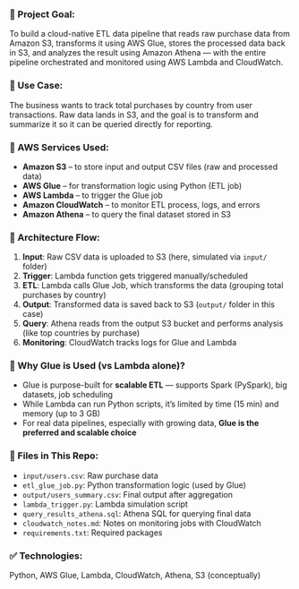 ### 📌 Project Goal:
To build a cloud-native ETL data pipeline that reads raw purchase data from Amazon S3, transforms it using AWS Glue, stores the processed data back in S3, and analyzes the result using Amazon Athena — with the entire pipeline orchestrated and monitored using AWS Lambda and CloudWatch.

### 🧪 Use Case:
The business wants to track total purchases by country from user transactions. Raw data lands in S3, and the goal is to transform and summarize it so it can be queried directly for reporting.

### 🚀 AWS Services Used:
- **Amazon S3** – to store input and output CSV files (raw and processed data)
- **AWS Glue** – for transformation logic using Python (ETL job)
- **AWS Lambda** – to trigger the Glue job
- **Amazon CloudWatch** – to monitor ETL process, logs, and errors
- **Amazon Athena** – to query the final dataset stored in S3

### 🧱 Architecture Flow:
1. **Input**: Raw CSV data is uploaded to S3 (here, simulated via `input/` folder)
2. **Trigger**: Lambda function gets triggered manually/scheduled
3. **ETL**: Lambda calls Glue Job, which transforms the data (grouping total purchases by country)
4. **Output**: Transformed data is saved back to S3 (`output/` folder in this case)
5. **Query**: Athena reads from the output S3 bucket and performs analysis (like top countries by purchase)
6. **Monitoring**: CloudWatch tracks logs for Glue and Lambda

### 🤔 Why Glue is Used (vs Lambda alone)?
- Glue is purpose-built for **scalable ETL** — supports Spark (PySpark), big datasets, job scheduling
- While Lambda can run Python scripts, it’s limited by time (15 min) and memory (up to 3 GB)
- For real data pipelines, especially with growing data, **Glue is the preferred and scalable choice**

### 📂 Files in This Repo:
- `input/users.csv`: Raw purchase data
- `etl_glue_job.py`: Python transformation logic (used by Glue)
- `output/users_summary.csv`: Final output after aggregation
- `lambda_trigger.py`: Lambda simulation script
- `query_results_athena.sql`: Athena SQL for querying final data
- `cloudwatch_notes.md`: Notes on monitoring jobs with CloudWatch
- `requirements.txt`: Required packages

### ✅ Technologies:
Python, AWS Glue, Lambda, CloudWatch, Athena, S3 (conceptually)
